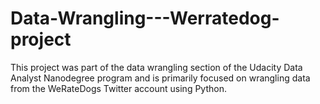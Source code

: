 # Data-Wrangling---Werratedog-project

This project was part of the data wrangling section of the Udacity Data Analyst Nanodegree program and is primarily focused on wrangling data from the WeRateDogs Twitter account using Python.  
